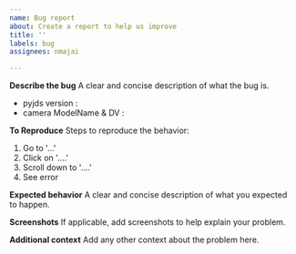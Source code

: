 ```yaml
---
name: Bug report
about: Create a report to help us improve
title: ''
labels: bug
assignees: nmajai

---
```


**Describe the bug**
A clear and concise description of what the bug is.

* pyjds version : 
* camera ModelName & DV :

**To Reproduce**
Steps to reproduce the behavior:
1. Go to '...'
2. Click on '....'
3. Scroll down to '....'
4. See error

**Expected behavior**
A clear and concise description of what you expected to happen.

**Screenshots**
If applicable, add screenshots to help explain your problem.

**Additional context**
Add any other context about the problem here.

